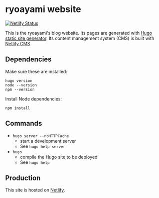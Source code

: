 # ryoayami website

[![Netlify Status](https://api.netlify.com/api/v1/badges/cf22c3f7-bf93-4707-9718-b44391ad928c/deploy-status)](https://app.netlify.com/sites/ryoayami/deploys)

This is the ryoayami's blog website. Its pages are generated with [Hugo static site generator](https://gohugo.io). Its content management system (CMS) is built with [Netlify CMS](https://www.netlifycms.org/).

## Dependencies

Make sure these are installed:

```
hugo version
node --version
npm --version
```

Install Node dependencies:

```
npm install
```

## Commands

- `hugo server --noHTTPCache`
  - start a development server
  - See `hugo help server`
- `hugo`
  - compile the Hugo site to be deployed
  - See `hugo help`

## Production

This site is hosted on [Netlify](https://gohugo.io/hosting-and-deployment/hosting-on-netlify/).
